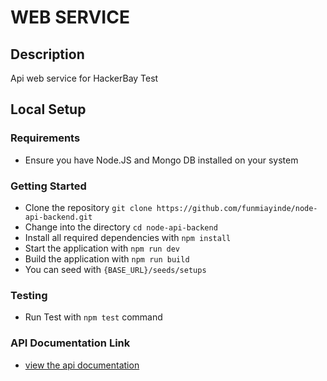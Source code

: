 # WEB SERVICE

## Description
Api web service for HackerBay Test

## Local Setup

### Requirements

- Ensure you have Node.JS and Mongo DB installed on your system


### Getting Started
- Clone the repository `git clone https://github.com/funmiayinde/node-api-backend.git`
- Change into the directory `cd node-api-backend`
- Install all required dependencies with `npm install`
- Start the application with `npm run dev`
- Build the application with `npm run build`
- You can seed with `{BASE_URL}/seeds/setups` 

### Testing
- Run Test with `npm test` command

### API Documentation Link
- [view the api documentation](#https://www.getpostman.com/collections/d50121536ed1c90be7ec)

